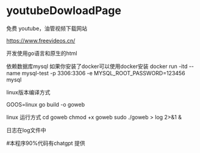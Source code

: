 # youtubeDowloadPage

免费 youtube，油管视频下载网站

https://www.freevideos.cn/



开发使用go语言和原生的html

依赖数据库mysql
如果你安装了docker可以使用docker安装
docker run -itd --name mysql-test -p 3306:3306 -e MYSQL_ROOT_PASSWORD=123456 mysql


linux版本编译方式

GOOS=linux go build -o goweb

linux 运行方式
cd goweb
chmod +x goweb
sudo ./goweb > log 2>&1 &

日志在log文件中


#本程序90%代码有chatgpt 提供
